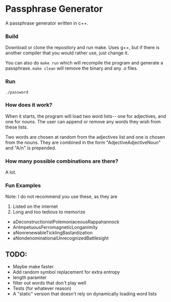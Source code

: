 # Passphrase Generator
A passphrase generator written in c++.

### Build
Download or clone the repository and run make. Uses g++, but if there is another
compiler that you would rather use, just change it. 

You can also do `make run` which will recompile the program and generate a 
passphrase.
`make clean` will remove the binary and any .o files.

### Run
`./password`

### How does it work?
When it starts, the program will load two word lists-- one for adjectives, and
one for nouns. The user can append or remove any words they wish from these lists.

Two words are chosen at random from the adjectives list and one is chosen from 
the nouns. They are combined in the form "AdjectiveAdjectiveNoun" and "A/n" is
prepended.

### How many possible combinations are there?
A lot.

### Fun Examples
Note: I do not recommend you use these, as they are
1. Listed on the internet
2. Long and too tedious to memorize

- aDeconstructionistPolemoniaceousRappahannock
- AnImpetuousFerromagneticLonganimity
- aNonrenewableTicklingBastardization
- aNondenominationalUnrecognizedBattlesight


## TODO:
- Maybe make faster. 
- Add random symbol replacement for extra entropy
- length paramter
- filter out words that don't play well
- Tests (for whatever reason)
- A "static" version that doesn't rely on dynamically loading word lists
